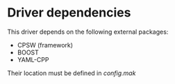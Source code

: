 # Driver dependencies

This driver depends on the following external packages:
- CPSW (framework)
- BOOST
- YAML-CPP

Their location must be defined in *config.mak*
